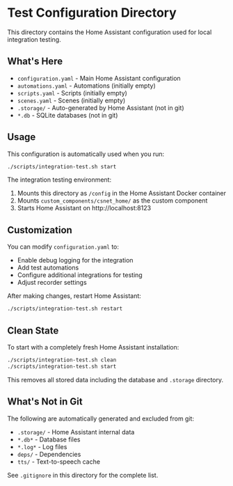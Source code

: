 # Test Configuration Directory

This directory contains the Home Assistant configuration used for local integration testing.

## What's Here

- `configuration.yaml` - Main Home Assistant configuration
- `automations.yaml` - Automations (initially empty)
- `scripts.yaml` - Scripts (initially empty)
- `scenes.yaml` - Scenes (initially empty)
- `.storage/` - Auto-generated by Home Assistant (not in git)
- `*.db` - SQLite databases (not in git)

## Usage

This configuration is automatically used when you run:

```bash
./scripts/integration-test.sh start
```

The integration testing environment:
1. Mounts this directory as `/config` in the Home Assistant Docker container
2. Mounts `custom_components/csnet_home/` as the custom component
3. Starts Home Assistant on http://localhost:8123

## Customization

You can modify `configuration.yaml` to:
- Enable debug logging for the integration
- Add test automations
- Configure additional integrations for testing
- Adjust recorder settings

After making changes, restart Home Assistant:

```bash
./scripts/integration-test.sh restart
```

## Clean State

To start with a completely fresh Home Assistant installation:

```bash
./scripts/integration-test.sh clean
./scripts/integration-test.sh start
```

This removes all stored data including the database and `.storage` directory.

## What's Not in Git

The following are automatically generated and excluded from git:
- `.storage/` - Home Assistant internal data
- `*.db*` - Database files
- `*.log*` - Log files
- `deps/` - Dependencies
- `tts/` - Text-to-speech cache

See `.gitignore` in this directory for the complete list.

